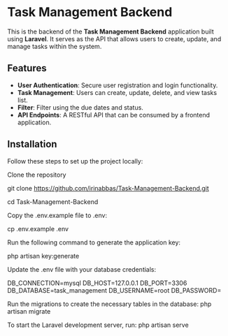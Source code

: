 # Task Management Backend

This is the backend of the **Task Management Backend** application built using **Laravel**. It serves as the API that allows users to create, update, and manage tasks within the system.

## Features

- **User Authentication**: Secure user registration and login functionality.
- **Task Management**: Users can create, update, delete, and view tasks list.
- **Filter**: Filter using the due dates and status.
- **API Endpoints**: A RESTful API that can be consumed by a frontend application.

## Installation

Follow these steps to set up the project locally:

Clone the repository

git clone https://github.com/irinabbas/Task-Management-Backend.git

cd Task-Management-Backend

Copy the .env.example file to .env:

cp .env.example .env

Run the following command to generate the application key:

php artisan key:generate

Update the .env file with your database credentials:

DB_CONNECTION=mysql
DB_HOST=127.0.0.1
DB_PORT=3306
DB_DATABASE=task_management
DB_USERNAME=root
DB_PASSWORD=

Run the migrations to create the necessary tables in the database:
php artisan migrate

To start the Laravel development server, run:
php artisan serve
